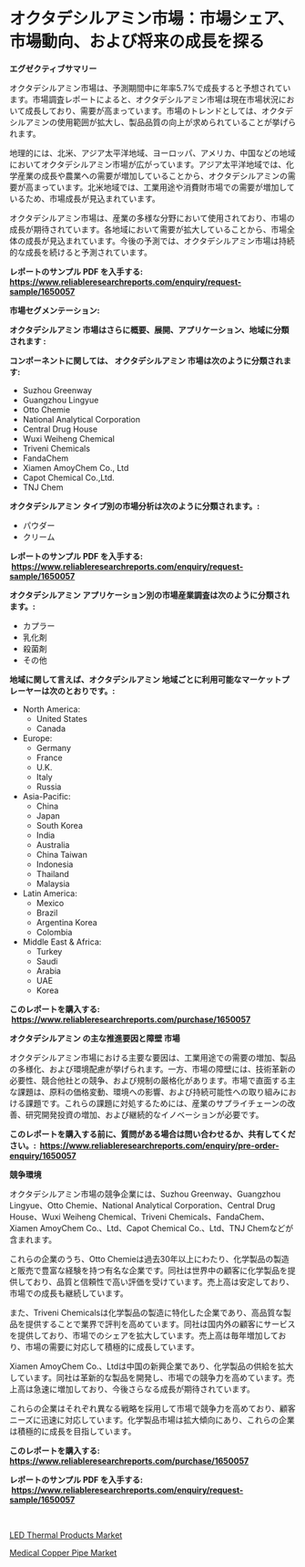 <p><h1>オクタデシルアミン市場：市場シェア、市場動向、および将来の成長を探る</h1></p><p><strong>エグゼクティブサマリー</strong></p>
<p><p>オクタデシルアミン市場は、予測期間中に年率5.7%で成長すると予想されています。市場調査レポートによると、オクタデシルアミン市場は現在市場状況において成長しており、需要が高まっています。市場のトレンドとしては、オクタデシルアミンの使用範囲が拡大し、製品品質の向上が求められていることが挙げられます。</p><p>地理的には、北米、アジア太平洋地域、ヨーロッパ、アメリカ、中国などの地域においてオクタデシルアミン市場が広がっています。アジア太平洋地域では、化学産業の成長や農業への需要が増加していることから、オクタデシルアミンの需要が高まっています。北米地域では、工業用途や消費財市場での需要が増加しているため、市場成長が見込まれています。</p><p>オクタデシルアミン市場は、産業の多様な分野において使用されており、市場の成長が期待されています。各地域において需要が拡大していることから、市場全体の成長が見込まれています。今後の予測では、オクタデシルアミン市場は持続的な成長を続けると予測されています。</p></p>
<p><strong>レポートのサンプル PDF を入手する: <a href="https://www.reliableresearchreports.com/enquiry/request-sample/1650057">https://www.reliableresearchreports.com/enquiry/request-sample/1650057</a></strong></p>
<p><strong>市場セグメンテーション:</strong></p>
<p><strong> オクタデシルアミン 市場はさらに概要、展開、アプリケーション、地域に分類されます :</strong></p>
<p><strong>コンポーネントに関しては、 オクタデシルアミン 市場は次のように分類されます: &nbsp;</strong></p>
<p><ul><li>Suzhou Greenway</li><li>Guangzhou Lingyue</li><li>Otto Chemie</li><li>National Analytical Corporation</li><li>Central Drug House</li><li>Wuxi Weiheng Chemical</li><li>Triveni Chemicals</li><li>FandaChem</li><li>Xiamen AmoyChem Co., Ltd</li><li>Capot Chemical Co.,Ltd.</li><li>TNJ Chem</li></ul></p>
<p><strong> オクタデシルアミン タイプ別の市場分析は次のように分類されます。:</strong></p>
<p><ul><li>パウダー</li><li>クリーム</li></ul></p>
<p><strong>レポートのサンプル PDF を入手する: &nbsp;<a href="https://www.reliableresearchreports.com/enquiry/request-sample/1650057">https://www.reliableresearchreports.com/enquiry/request-sample/1650057</a></strong></p>
<p><strong> オクタデシルアミン アプリケーション別の市場産業調査は次のように分類されます。:</strong></p>
<p><ul><li>カプラー</li><li>乳化剤</li><li>殺菌剤</li><li>その他</li></ul></p>
<p><strong>地域に関して言えば、オクタデシルアミン 地域ごとに利用可能なマーケットプレーヤーは次のとおりです。:</strong></p>
<p><ul>
    <li>
        North America:
        <ul>
            <li>United States</li>
            <li>Canada</li>
        </ul>
    </li>
    <li>
        Europe:
        <ul>
            <li>Germany</li>
            <li>France</li>
            <li>U.K.</li>
            <li>Italy</li>
            <li>Russia</li>
        </ul>
    </li>
    <li>
        Asia-Pacific:
        <ul>
            <li>China</li>
            <li>Japan</li>
            <li>South Korea</li>
            <li>India</li>
            <li>Australia</li>
            <li>China Taiwan</li>
            <li>Indonesia</li>
            <li>Thailand</li>
            <li>Malaysia</li>
        </ul>
    </li>
    <li>
        Latin America:
        <ul>
            <li>Mexico</li>
            <li>Brazil</li>
            <li>Argentina Korea</li>
            <li>Colombia</li>
        </ul>
    </li>
    <li>
        Middle East & Africa:
        <ul>
            <li>Turkey</li>
            <li>Saudi</li>
            <li>Arabia</li>
            <li>UAE</li>
            <li>Korea</li>
        </ul>
    </li>
    </ul></p>
<p><strong>このレポートを購入する: &nbsp;<a href="https://www.reliableresearchreports.com/purchase/1650057">https://www.reliableresearchreports.com/purchase/1650057</a></strong></p>
<p><strong>オクタデシルアミン の主な推進要因と障壁 市場</strong></p>
<p><p>オクタデシルアミン市場における主要な要因は、工業用途での需要の増加、製品の多様化、および環境配慮が挙げられます。一方、市場の障壁には、技術革新の必要性、競合他社との競争、および規制の厳格化があります。市場で直面する主な課題は、原料の価格変動、環境への影響、および持続可能性への取り組みにおける課題です。これらの課題に対処するためには、産業のサプライチェーンの改善、研究開発投資の増加、および継続的なイノベーションが必要です。</p></p>
<p><strong>このレポートを購入する前に、質問がある場合は問い合わせるか、共有してください。:&nbsp; <a href="https://www.reliableresearchreports.com/enquiry/pre-order-enquiry/1650057">https://www.reliableresearchreports.com/enquiry/pre-order-enquiry/1650057</a></strong></p>
<p><strong>競争環境</strong></p>
<p><p>オクタデシルアミン市場の競争企業には、Suzhou Greenway、Guangzhou Lingyue、Otto Chemie、National Analytical Corporation、Central Drug House、Wuxi Weiheng Chemical、Triveni Chemicals、FandaChem、Xiamen AmoyChem Co.、Ltd、Capot Chemical Co.、Ltd、TNJ Chemなどが含まれます。</p><p>これらの企業のうち、Otto Chemieは過去30年以上にわたり、化学製品の製造と販売で豊富な経験を持つ有名な企業です。同社は世界中の顧客に化学製品を提供しており、品質と信頼性で高い評価を受けています。売上高は安定しており、市場での成長も継続しています。</p><p>また、Triveni Chemicalsは化学製品の製造に特化した企業であり、高品質な製品を提供することで業界で評判を高めています。同社は国内外の顧客にサービスを提供しており、市場でのシェアを拡大しています。売上高は毎年増加しており、市場の需要に対応して積極的に成長しています。</p><p>Xiamen AmoyChem Co.、Ltdは中国の新興企業であり、化学製品の供給を拡大しています。同社は革新的な製品を開発し、市場での競争力を高めています。売上高は急速に増加しており、今後さらなる成長が期待されています。</p><p>これらの企業はそれぞれ異なる戦略を採用して市場で競争力を高めており、顧客ニーズに迅速に対応しています。化学製品市場は拡大傾向にあり、これらの企業は積極的に成長を目指しています。</p></p>
<p><strong>このレポートを購入する: &nbsp; <a href="https://www.reliableresearchreports.com/purchase/1650057">https://www.reliableresearchreports.com/purchase/1650057</a></strong></p>
<p><strong>レポートのサンプル PDF を入手する: &nbsp;<a href="https://www.reliableresearchreports.com/enquiry/request-sample/1650057">https://www.reliableresearchreports.com/enquiry/request-sample/1650057</a></strong><strong></strong></p>
<p>&nbsp;</p>
<p><p><a href="https://github.com/gdfhhhj/Market-Research-Report-List-3/blob/main/led-thermal-products-market.md">LED Thermal Products Market</a></p><p><a href="https://artistic-helicopter-ca9.notion.site/Medical-Copper-Pipe-Market-Research-Report-Forecasted-for-Period-from-2024-2031-by-Market-Type-M-9876305180c141279e62083fb6bff0df">Medical Copper Pipe Market</a></p></p>